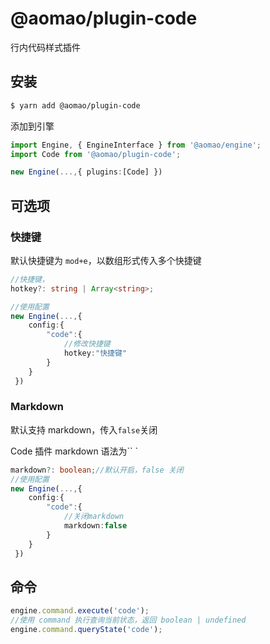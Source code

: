 # @aomao/plugin-code

行内代码样式插件

## 安装

```bash
$ yarn add @aomao/plugin-code
```

添加到引擎

```ts
import Engine, { EngineInterface } from '@aomao/engine';
import Code from '@aomao/plugin-code';

new Engine(...,{ plugins:[Code] })
```

## 可选项

### 快捷键

默认快捷键为 `mod+e`，以数组形式传入多个快捷键

```ts
//快捷键，
hotkey?: string | Array<string>;

//使用配置
new Engine(...,{
    config:{
        "code":{
            //修改快捷键
            hotkey:"快捷键"
        }
    }
 })
```

### Markdown

默认支持 markdown，传入`false`关闭

Code 插件 markdown 语法为`` `

```ts
markdown?: boolean;//默认开启，false 关闭
//使用配置
new Engine(...,{
    config:{
        "code":{
            //关闭markdown
            markdown:false
        }
    }
 })
```

## 命令

```ts
engine.command.execute('code');
//使用 command 执行查询当前状态，返回 boolean | undefined
engine.command.queryState('code');
```
